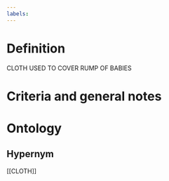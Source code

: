 ```yaml
---
labels: 
---
```


# Definition
CLOTH USED TO COVER RUMP OF BABIES
# Criteria and general notes
# Ontology

## Hypernym
[[CLOTH]]
